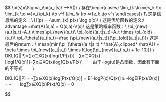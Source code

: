 
$$
\pi(s)=\Sigma_i\pi(a_i|s)\\
-->A()\\
 \\
存在\begin{cases}
\lim_{k \to ∞}v_k \to \lim_{k \to ∞}v_{\pi_k} \to v^*\\
\lim_{k \to ∞}v_k \to v^*\\
\end{cases}\\
1\\
这是信息墒的定义：\\
H(p) = -\sum_{x} p(x) \log p(x)\\
\\
这是优势函数的定义:\\
advantage =\hat{A}(s,a) = Q(s,a)-V(s)\\
这是策略概率函数：\\
\pi_{new}(a_t|s_t)=A_t \times \pi_{new}(s_t)\\
\pi_{old}(a_t|s_t)=A_t \times \pi_{old}(s_t)\\
\pi_{\theta}(a_t|s_t)=\frac {\pi_{new}(a_t|s_t)}{\pi_{old}(a_t|s_t)}\\
这是最后的return：\\
mean\{min(\pi_{\theta}(a_t|s_t) * \hat{A},clipped* \hat{A}) +
 \beta \times \pi_{new}(a_t|s_t) \times K.log(\pi_{new}(a_t|s_t) + 1e-10))\}
\\
DKL(Q||P)=∑x∈XQ(x)[log(1/P(x))] - ∑x∈XQ(x)[log[1/Q(x)]]=∑x∈XQ(x)log[Q(x)/P(x)]  　　由于-log(u)是凸函数，因此有下面的不等式  　　\\

DKL(Q||P) = -∑x∈XQ(x)log[P(x)/Q(x)] = E[-logP(x)/Q(x)] ≥ -logE[P(x)/Q(x)] = -　　log∑x∈XQ(x)P(x)/Q(x) = 0  

$$
